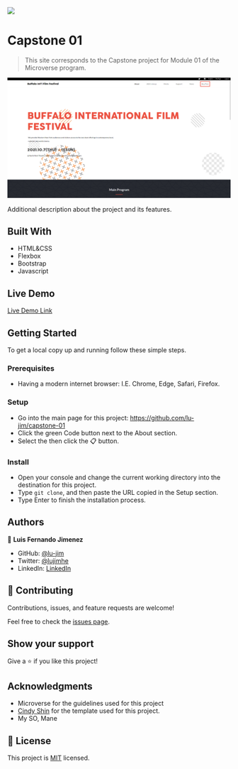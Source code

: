 ![](https://img.shields.io/badge/Microverse-blueviolet)

# Capstone 01

> This site corresponds to the Capstone project for Module 01 of the Microverse program.

![screenshot](./app_screenshot.png)

Additional description about the project and its features.

## Built With

- HTML&CSS
- Flexbox
- Bootstrap
- Javascript
## Live Demo
[Live Demo Link](https://lu-jim.github.io/capstone-01/views/index.html)


## Getting Started

To get a local copy up and running follow these simple steps.

### Prerequisites
- Having a modern internet browser: I.E. Chrome, Edge, Safari, Firefox.

### Setup
- Go into the main page for this project: https://github.com/lu-jim/capstone-01
- Click the green Code button next to the About section.
- Select the then click the 📋 button.
### Install
- Open your console and change the current working directory into the destination for this project.
- Type `git clone`, and then paste the URL copied in the Setup section.
- Type Enter to finish the installation process.


## Authors

👤 **Luis Fernando Jimenez**

- GitHub: [@lu-jim](https://github.com/lu-jim)
- Twitter: [@lujimhe](https://twitter.com/lujimhe)
- LinkedIn: [LinkedIn](https://www.linkedin.com/in/lujim/)

## 🤝 Contributing

Contributions, issues, and feature requests are welcome!

Feel free to check the [issues page](../../issues/).

## Show your support

Give a ⭐️ if you like this project!

## Acknowledgments

- Microverse for the guidelines used for this project
- [Cindy Shin](https://www.behance.net/adagio07) for the template used for this project.
- My SO, Mane

## 📝 License

This project is [MIT](./MIT.md) licensed.
